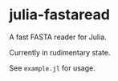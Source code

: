 julia-fastaread
===============

A fast FASTA reader for Julia.

Currently in rudimentary state.

See `example.jl` for usage.
